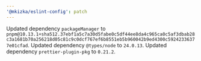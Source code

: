 ```yaml
---
'@mkizka/eslint-config': patch
---
```


Updated dependency `packageManager` to `pnpm@10.13.1+sha512.37ebf1a5c7a30d5fabe0c5df44ee8da4c965ca0c5af3dbab28c3a1681b70a256218d05c81c9c0dcf767ef6b8551eb5b960042b9ed4300c59242336377e01cfad`.
Updated dependency `@types/node` to `24.0.13`.
Updated dependency `prettier-plugin-pkg` to `0.21.2`.
